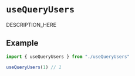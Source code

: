 # `useQueryUsers`

DESCRIPTION_HERE

## Example

```ts
import { useQueryUsers } from "./useQueryUsers"

useQueryUsers(1) // 1
```
